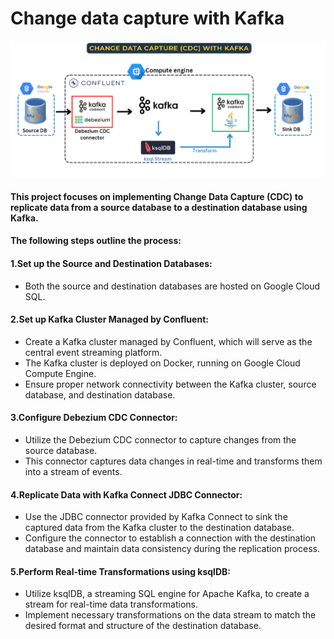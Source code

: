 # Change data capture with Kafka

![Project overview](overview.PNG)

#### This project focuses on implementing Change Data Capture (CDC) to replicate data from a source database to a destination database using Kafka. 
#### The following steps outline the process:

#### 1.Set up the Source and Destination Databases:
- Both the source and destination databases are hosted on Google Cloud SQL.

#### 2.Set up Kafka Cluster Managed by Confluent:
- Create a Kafka cluster managed by Confluent, which will serve as the central event streaming platform.
- The Kafka cluster is deployed on Docker, running on Google Cloud Compute Engine.
- Ensure proper network connectivity between the Kafka cluster, source database, and destination database.

#### 3.Configure Debezium CDC Connector:
- Utilize the Debezium CDC connector to capture changes from the source database.
- This connector captures data changes in real-time and transforms them into a stream of events.

#### 4.Replicate Data with Kafka Connect JDBC Connector:
- Use the JDBC connector provided by Kafka Connect to sink the captured data from the Kafka cluster to the destination database.
- Configure the connector to establish a connection with the destination database and maintain data consistency during the replication process.

#### 5.Perform Real-time Transformations using ksqlDB:
- Utilize ksqlDB, a streaming SQL engine for Apache Kafka, to create a stream for real-time data transformations.
- Implement necessary transformations on the data stream to match the desired format and structure of the destination database.

